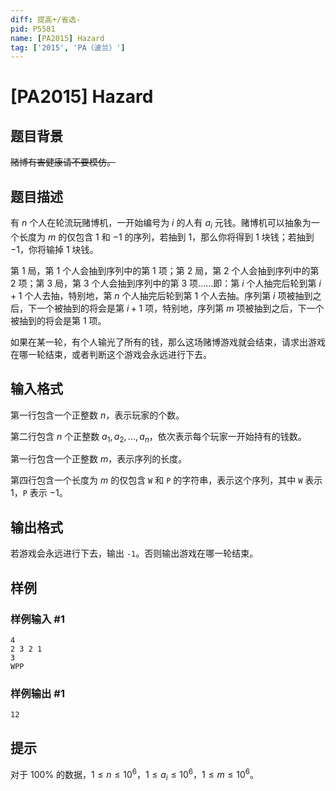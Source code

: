 ```yaml
---
diff: 提高+/省选-
pid: P5581
name: [PA2015] Hazard
tag: ['2015', 'PA（波兰）']
---
```

# [PA2015] Hazard
## 题目背景

~~赌博有害健康请不要模仿。~~
## 题目描述

有 $n$ 个人在轮流玩赌博机，一开始编号为 $i$ 的人有 $a_i$ 元钱。赌博机可以抽象为一个长度为 $m$ 的仅包含 $1$ 和 $-1$ 的序列，若抽到 $1$，那么你将得到 $1$ 块钱；若抽到 $-1$，你将输掉 $1$ 块钱。

第 $1$ 局，第 $1$ 个人会抽到序列中的第 $1$ 项；第 $2$ 局，第 $2$ 个人会抽到序列中的第 $2$ 项；第 $3$ 局，第 $3$ 个人会抽到序列中的第 $3$ 项......即：第 $i$ 个人抽完后轮到第 $i+1$ 个人去抽，特别地，第 $n$ 个人抽完后轮到第 $1$ 个人去抽。序列第 $i$ 项被抽到之后，下一个被抽到的将会是第 $i+1$ 项，特别地，序列第 $m$ 项被抽到之后，下一个被抽到的将会是第 $1$ 项。

如果在某一轮，有个人输光了所有的钱，那么这场赌博游戏就会结束，请求出游戏在哪一轮结束，或者判断这个游戏会永远进行下去。
## 输入格式

第一行包含一个正整数 $n$，表示玩家的个数。

第二行包含 $n$ 个正整数 $a_1,a_2,...,a_n$，依次表示每个玩家一开始持有的钱数。

第一行包含一个正整数 $m$，表示序列的长度。

第四行包含一个长度为 $m$ 的仅包含 `W` 和 `P` 的字符串，表示这个序列，其中 `W` 表示 $1$，`P` 表示 $-1$。
## 输出格式

若游戏会永远进行下去，输出 `-1`。否则输出游戏在哪一轮结束。
## 样例

### 样例输入 #1
```
4
2 3 2 1
3
WPP
```
### 样例输出 #1
```
12
```
## 提示

对于 $100\%$ 的数据，$1\le n\le 10^6$，$1\le a_i\le 10^6$，$1\le m\le 10^6$。
